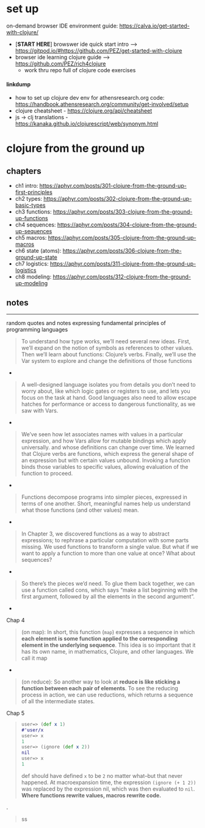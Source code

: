 # set up
on-demand browser IDE environment guide: https://calva.io/get-started-with-clojure/
- [**START HERE**] browswer ide quick start intro --> https://gitpod.io/#https://github.com/PEZ/get-started-with-clojure
- browser ide learning clojure guide --> https://github.com/PEZ/rich4clojure
  - work thru repo full of clojure code exercises

#### linkdump
- how to set up clojure dev env for athensresearch.org code: https://handbook.athensresearch.org/community/get-involved/setup
- clojure cheatsheet - https://clojure.org/api/cheatsheet
- js -> clj translations - https://kanaka.github.io/clojurescript/web/synonym.html


# clojure from the ground up

## chapters

- ch1 intro: https://aphyr.com/posts/301-clojure-from-the-ground-up-first-principles
- ch2 types: https://aphyr.com/posts/302-clojure-from-the-ground-up-basic-types
- ch3 functions: https://aphyr.com/posts/303-clojure-from-the-ground-up-functions
- ch4 sequences: https://aphyr.com/posts/304-clojure-from-the-ground-up-sequences
- ch5 macros: https://aphyr.com/posts/305-clojure-from-the-ground-up-macros
- ch6 state (atoms): https://aphyr.com/posts/306-clojure-from-the-ground-up-state
- ch7 logistics: https://aphyr.com/posts/311-clojure-from-the-ground-up-logistics
- ch8 modeling: https://aphyr.com/posts/312-clojure-from-the-ground-up-modeling 




## notes


---

random quotes and notes expressing fundamental principles of programming languages

> To understand how type works, we’ll need several new ideas. First, we’ll expand on the notion of symbols as references to other values. Then we’ll learn about functions: Clojure’s verbs. Finally, we’ll use the Var system to explore and change the definitions of those functions

-

> A well-designed language isolates you from details you don’t need to worry about, like which logic gates or registers to use, and lets you focus on the task at hand. Good languages also need to allow escape hatches for performance or access to dangerous functionality, as we saw with Vars. 

-

> We’ve seen how let associates names with values in a particular expression, and how Vars allow for mutable bindings which apply universally. and whose definitions can change over time. We learned that Clojure verbs are functions, which express the general shape of an expression but with certain values unbound. Invoking a function binds those variables to specific values, allowing evaluation of the function to proceed.

-
 
> Functions decompose programs into simpler pieces, expressed in terms of one another. Short, meaningful names help us understand what those functions (and other values) mean.

-

> In Chapter 3, we discovered functions as a way to abstract expressions; to rephrase a particular computation with some parts missing. We used functions to transform a single value. But what if we want to apply a function to more than one value at once? What about sequences?


-

> So there’s the pieces we’d need. To glue them back together, we can use a function called cons, which says “make a list beginning with the first argument, followed by all the elements in the second argument”.

-

Chap 4

> (on map): In short, this function (`map`) expresses a sequence in which **each element is some function applied to the corresponding element in the underlying sequence**. This idea is so important that it has its own name, in mathematics, Clojure, and other languages. We call it map

-

> (on reduce): So another way to look at **reduce is like sticking a function between each pair of elements**. To see the reducing process in action, we can use reductions, which returns a sequence of all the intermediate states.

Chap 5

> ```clojure
> user=> (def x 1)
> #'user/x
> user=> x
> 1
> user=> (ignore (def x 2))
> nil
> user=> x
> 1
> ```
> def should have defined `x` to be `2` no matter what–but that never happened. At macroexpansion time, the expression `(ignore (+ 1 2))` was replaced by the expression nil, which was then evaluated to `nil`. **Where functions rewrite values, macros rewrite code.**

.

>  ss
